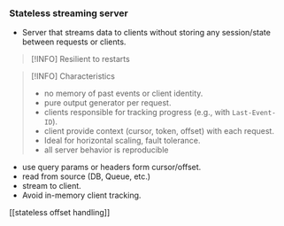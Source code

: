 ### Stateless streaming server
- Server that streams data to clients without storing any session/state between requests or clients.

> [!INFO] Resilient to restarts

> [!INFO] Characteristics
> - no memory of past events or client identity.
> - pure output generator per request.
> - clients responsible for tracking progress (e.g., with `Last-Event-ID`).
> - client provide context (cursor, token, offset) with each request.
> - Ideal for horizontal scaling, fault tolerance.
> - all server behavior is reproducible


- use query params or headers form cursor/offset.
- read from source (DB, Queue, etc.)
- stream to client.
- Avoid in-memory client tracking.

[[stateless offset handling]]